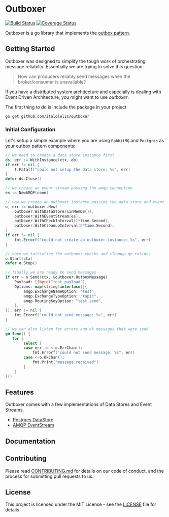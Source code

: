 # Outboxer

[![Build Status](https://travis-ci.com/italolelis/outboxer.svg?branch=master)](https://travis-ci.com/italolelis/outboxer)
[![Coverage Status](https://coveralls.io/repos/github/italolelis/outboxer/badge.svg?branch=master)](https://coveralls.io/github/italolelis/outboxer?branch=master)

Outboxer is a go library that implements the [outbox pattern](http://gistlabs.com/2014/05/the-outbox/).

## Getting Started

Outboxer was designed to simplify the tough work of orchestrating message reliabilty. Essentially we are trying to solve this question:

> How can producers reliably send messages when the broker/consumer is unavailable?

If you have a distributed system architecture and especially is dealing with Event Driven Architecture, you might want to use *outboxer*.

The first thing to do is include the package in your project

```sh
go get github.com/italolelis/outboxer
```

### Initial Configuration
Let's setup a simple example where you are using `RabbitMQ` and `Postgres` as your outbox pattern components:

```go
// we need to create a data store instance first
ds, err := WithInstance(ctx, db)
if err != nil {
    t.Fatalf("could not setup the data store: %s", err)
}
defer ds.Close()

// we create an event stream passing the amqp connection
es := NewAMQP(conn)

// now we create an outboxer instance passing the data store and event stream
o, err := outboxer.New(
    outboxer.WithDataStore(&inMemDS{}),
    outboxer.WithEventStream(es),
    outboxer.WithCheckInterval(1*time.Second),
    outboxer.WithCleanupInterval(5*time.Second),
)
if err != nil {
    fmt.Errorf("could not create an outboxer instance: %s", err)
}

// here we initialize the outboxer checks and cleanup go rotines
o.Start(ctx)
defer o.Stop()

// finally we are ready to send messages
if err = o.Send(ctx, &outboxer.OutboxMessage{
    Payload: []byte("test payload"),
    Options: map[string]interface{}{
        amqp.ExchangeNameOption: "test",
        amqp.ExchangeTypeOption: "topic",
        amqp.RoutingKeyOption: "test.send",
    },
}); err != nil {
    fmt.Errorf("could not send message: %s", err)
}

// we can also listen for errors and ok messages that were send
go func() {
   for {
        select {
        case err := <-o.ErrChan():
            fmt.Errorf("could not send message: %s", err)
        case <-o.OkChan():
            fmt.Print("message received")
        }
    }
}()
```

## Features

Outboxer comes with a few implementations of Data Stores and Event Streams.

- [Postgres DataStore](postgres/)
- [AMQP EventStream](amqp/)

## Documentation

## Contributing

Please read [CONTRIBUTING.md](CONTRIBUTING.md) for details on our code of conduct, and the process for submitting pull requests to us.

## License

This project is licensed under the MIT License - see the [LICENSE](LICENSE) file for details
